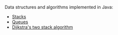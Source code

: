 Data structures and algorithms implemented in Java:
<ul>
<li><a href="src/com/axel_stein/stack">Stacks</a></li>
<li><a href="src/com/axel_stein/queue">Queues</a></li>
<li><a href="src/com/axel_stein/stack/DijkstraTwoStack.java">Dijkstra's two stack algorithm</a></li>
</ul>